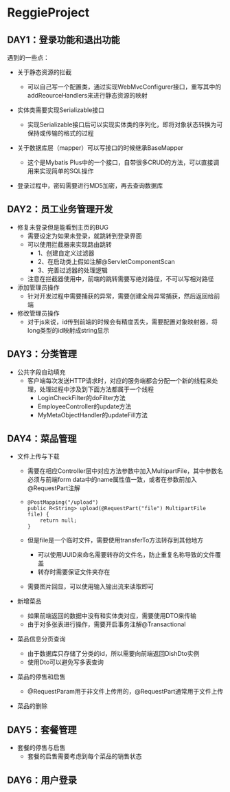 # ReggieProject

## DAY1：登录功能和退出功能

遇到的一些点：

+   关于静态资源的拦截
    +   可以自己写一个配置类，通过实现WebMvcConfigurer接口，重写其中的addReourceHandlers来进行静态资源的映射
+   实体类需要实现Serializable接口
    +   实现Serializable接口后可以实现实体类的序列化，即将对象状态转换为可保持或传输的格式的过程
+   关于数据库层（mapper）可以写接口的时候继承BaseMapper

    +   这个是Mybatis Plus中的一个接口，自带很多CRUD的方法，可以直接调用来实现简单的SQL操作
+   登录过程中，密码需要进行MD5加密，再去查询数据库

## DAY2：员工业务管理开发

+   修复未登录但是能看到主页的BUG
    +   需要设定为如果未登录，就跳转到登录界面
    +   可以使用拦截器来实现路由跳转
        +   1、创建自定义过滤器
        +   2、在启动类上假如注解@ServletComponentScan
        +   3、完善过滤器的处理逻辑
    +   注意在拦截器使用中，前端的跳转需要写绝对路径，不可以写相对路径
+   添加管理员操作
    +   针对开发过程中需要捕获的异常，需要创建全局异常捕获，然后返回给前端
+   修改管理员操作
    +   对于js来说，id传到前端的时候会有精度丢失，需要配置对象映射器，将long类型的id映射成string显示

## DAY3：分类管理

+   公共字段自动填充
    +   客户端每次发送HTTP请求时，对应的服务端都会分配一个新的线程来处理，处理过程中涉及到下面方法都属于一个线程
        +   LoginCheckFilter的doFilter方法
        +   EmployeeController的update方法
        +   MyMetaObjectHandler的updateFill方法

## DAY4：菜品管理

+   文件上传与下载

    +   需要在相应Controller层中对应方法参数中加入MultipartFile，其中参数名必须与前端form data中的name属性值一致，或者在参数前加入@RequestPart注解

    +   ```
        @PostMapping("/upload")
        public R<String> upload(@RequestPart("file") MultipartFile file) {
            return null;
        }
        ```

    +   但是file是一个临时文件，需要使用transferTo方法转存到其他地方

        +   可以使用UUID来命名需要转存的文件名，防止重复名称导致的文件覆盖
        +   转存时需要保证文件夹存在

    +   需要图片回显，可以使用输入输出流来读取即可

+   新增菜品

    +   如果前端返回的数据中没有和实体类对应，需要使用DTO来传输
    +   由于对多张表进行操作，需要开启事务注解@Transactional

+   菜品信息分页查询

    +   由于数据库只存储了分类的id，所以需要向前端返回DishDto实例
    +   使用Dto可以避免写多表查询
    
+   菜品的停售和启售

    +   @RequestParam用于非文件上传用的，@RequestPart通常用于文件上传
    
+   菜品的删除

## DAY5：套餐管理

+   套餐的停售与启售
    +   套餐的启售需要考虑到每个菜品的销售状态

## DAY6：用户登录



